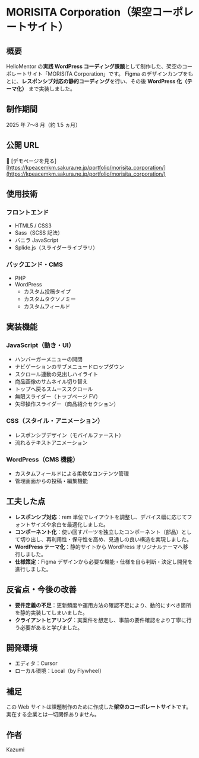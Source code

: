 # MORISITA Corporation（架空コーポレートサイト）

## 概要

HelloMentor の**実践 WordPress コーディング課題**として制作した、架空のコーポレートサイト「MORISITA Corporation」です。
Figma のデザインカンプをもとに、**レスポンシブ対応の静的コーディング**を行い、その後 **WordPress 化（テーマ化）** まで実装しました。

## 制作期間

2025 年 7〜8 月（約 1.5 ヵ月）

## 公開 URL

🔗 [デモページを見る] [https://kpeacemkm.sakura.ne.jp/portfolio/morisita_corporation/](https://kpeacemkm.sakura.ne.jp/portfolio/morisita_corporation/)

## 使用技術

### フロントエンド

- HTML5 / CSS3
- Sass（SCSS 記法）
- バニラ JavaScript
- Splide.js（スライダーライブラリ）

### バックエンド・CMS

- PHP
- WordPress
  - カスタム投稿タイプ
  - カスタムタクソノミー
  - カスタムフィールド

## 実装機能

### JavaScript（動き・UI）

- ハンバーガーメニューの開閉
- ナビゲーションのサブメニュードロップダウン
- スクロール連動の見出しハイライト
- 商品画像のサムネイル切り替え
- トップへ戻るスムーススクロール
- 無限スライダー（トップページ FV）
- 矢印操作スライダー（商品紹介セクション）

### CSS（スタイル・アニメーション）

- レスポンシブデザイン（モバイルファースト）
- 流れるテキストアニメーション

### WordPress（CMS 機能）

- カスタムフィールドによる柔軟なコンテンツ管理
- 管理画面からの投稿・編集機能

## 工夫した点

- **レスポンシブ対応**：rem 単位でレイアウトを調整し、デバイス幅に応じてフォントサイズや余白を最適化しました。
- **コンポーネント化**：使い回すパーツを独立したコンポーネント（部品）として切り出し、再利用性・保守性を高め、見通しの良い構造を実現しました。
- **WordPress テーマ化**：静的サイトから WordPress オリジナルテーマへ移行しました。
- **仕様策定**：Figma デザインから必要な機能・仕様を自ら判断・決定し開発を進行しました。

## 反省点・今後の改善

- **要件定義の不足**：更新頻度や運用方法の確認不足により、動的にすべき箇所を静的実装してしまいました。
- **クライアントヒアリング**：実案件を想定し、事前の要件確認をより丁寧に行う必要があると学びました。

## 開発環境

- エディタ：Cursor
- ローカル環境：Local（by Flywheel）

## 補足

この Web サイトは課題制作のために作成した**架空のコーポレートサイト**です。
実在する企業とは一切関係ありません。

## 作者

Kazumi
